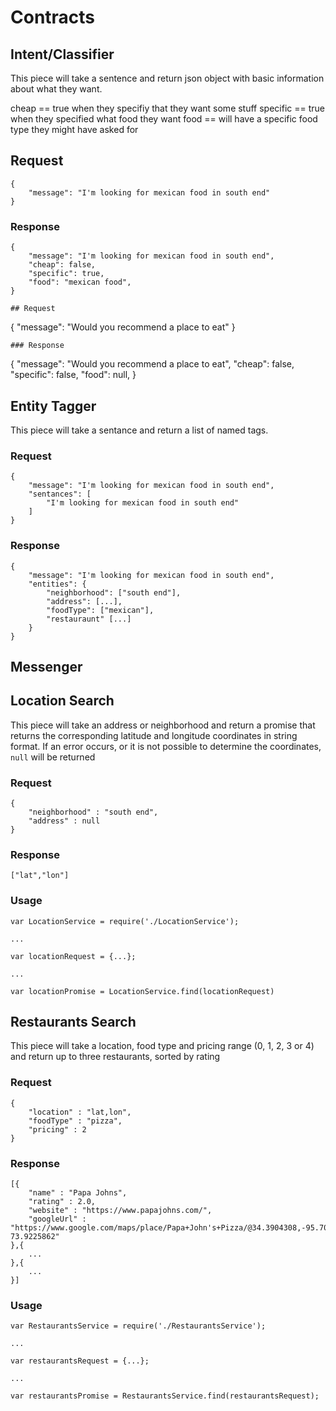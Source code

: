 # Contracts

## Intent/Classifier
This piece will take a sentence and return json object with basic information 
about what they want. 

cheap == true when they specifiy that they want some stuff
specific == true when they specified what food they want
food == will have a specific food type they might have asked for

## Request
```
{
	"message": "I'm looking for mexican food in south end"
}
```
### Response
```
{
	"message": "I'm looking for mexican food in south end",
	"cheap": false,
    "specific": true,
    "food": "mexican food",
}

## Request
```
{
	"message": "Would you recommend a place to eat"
}
```
### Response
```
{
	"message": "Would you recommend a place to eat",
	"cheap": false,
    "specific": false,
    "food": null,
}

## Entity Tagger

This piece will take a sentance and return a list of named tags.

### Request
```
{
	"message": "I'm looking for mexican food in south end",
	"sentances": [
		"I'm looking for mexican food in south end"
	]
}
```

### Response
```
{
	"message": "I'm looking for mexican food in south end",
	"entities": {
		"neighborhood": ["south end"],
		"address": [...],
		"foodType": ["mexican"],
		"restauraunt" [...]
	}
}
```


## Messenger

## Location Search

This piece will take an address or neighborhood and return a promise that returns the corresponding latitude and longitude coordinates in string format.
If an error occurs, or it is not possible to determine the coordinates, `null` will be returned

### Request
```
{
	"neighborhood" : "south end",
	"address" : null
}
```

### Response
```
["lat","lon"]
```

### Usage

```
var LocationService = require('./LocationService');

...

var locationRequest = {...};

...

var locationPromise = LocationService.find(locationRequest)
```

## Restaurants Search

This piece will take a location, food type and pricing range (0, 1, 2, 3 or 4) and return up to three restaurants, sorted by rating

### Request
```
{
	"location" : "lat,lon",
	"foodType" : "pizza",
	"pricing" : 2
}
```

### Response
```
[{
	"name" : "Papa Johns",
	"rating" : 2.0,
	"website" : "https://www.papajohns.com/",
	"googleUrl" : "https://www.google.com/maps/place/Papa+John's+Pizza/@34.3904308,-95.7067308,4z/data=!4m8!1m2!2m1!1spapa+johns!3m4!1s0x89c25c885de75af9:0xde14a07dc3c1a18c!8m2!3d40.6651176!4d-73.9225862"
},{
	...
},{
	...
}]
```

### Usage

```
var RestaurantsService = require('./RestaurantsService');

...

var restaurantsRequest = {...};

...

var restaurantsPromise = RestaurantsService.find(restaurantsRequest);
```

